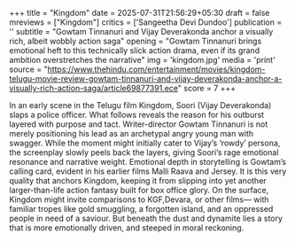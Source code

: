 +++
title = "Kingdom"
date = 2025-07-31T21:56:29+05:30
draft = false
mreviews = ["Kingdom"]
critics = ['Sangeetha Devi Dundoo']
publication = ''
subtitle = "Gowtam Tinnanuri and Vijay Deverakonda anchor a visually rich, albeit wobbly action saga"
opening = "Gowtam Tinnanuri brings emotional heft to this technically slick action drama, even if its grand ambition overstretches the narrative"
img = 'kingdom.jpg'
media = 'print'
source = "https://www.thehindu.com/entertainment/movies/kingdom-telugu-movie-review-gowtam-tinnanuri-and-vijay-deverakonda-anchor-a-visually-rich-action-saga/article69877391.ece"
score = 7
+++

In an early scene in the Telugu film Kingdom, Soori (Vijay Deverakonda) slaps a police officer. What follows reveals the reason for his outburst layered with purpose and tact. Writer-director Gowtam Tinnanuri is not merely positioning his lead as an archetypal angry young man with swagger. While the moment might initially cater to Vijay’s ‘rowdy’ persona, the screenplay slowly peels back the layers, giving Soori’s rage emotional resonance and narrative weight. Emotional depth in storytelling is Gowtam’s calling card, evident in his earlier films Malli Raava and Jersey. It is this very quality that anchors Kingdom, keeping it from slipping into yet another larger-than-life action fantasy built for box office glory. On the surface, Kingdom might invite comparisons to KGF,Devara, or other films— with familiar tropes like gold smuggling, a forgotten island, and an oppressed people in need of a saviour. But beneath the dust and dynamite lies a story that is more emotionally driven, and steeped in moral reckoning.
